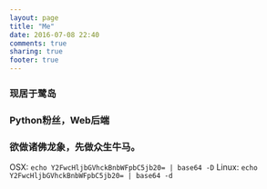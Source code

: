 ```yaml
---
layout: page
title: "Me"
date: 2016-07-08 22:40
comments: true
sharing: true
footer: true
---
```

### 现居于鹭岛
### Python粉丝，Web后端
### 欲做诸佛龙象，先做众生牛马。

OSX: `echo Y2FwcHljbGVhckBnbWFpbC5jb20= | base64 -D`
Linux: `echo Y2FwcHljbGVhckBnbWFpbC5jb20= | base64 -d`
